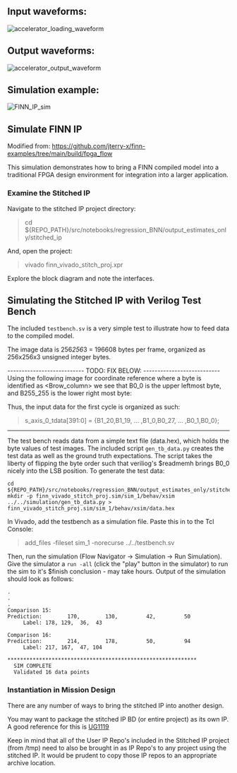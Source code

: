 ## Input waveforms:

![accelerator_loading_waveform](https://user-images.githubusercontent.com/76950970/163166438-9ff4bb5f-e22b-43bd-8ae3-6303a406e07f.png)


## Output waveforms:

![accelerator_output_waveform](https://user-images.githubusercontent.com/76950970/163166428-61561c49-16b2-4d5c-899a-426d76ecf7d7.png)


## Simulation example:

![FINN_IP_sim](https://user-images.githubusercontent.com/76950970/163167999-103fa646-2658-408d-b683-af663db04f84.png)



Simulate FINN IP
----------------------------------------------------------------------------

Modified from: https://github.com/jterry-x/finn-examples/tree/main/build/fpga_flow

This simulation demonstrates how to bring a FINN compiled model into a traditional FPGA design environment for integration into a larger application. 


### Examine the Stitched IP

Navigate to the stitched IP project directory:

> cd ${REPO_PATH}/src/notebooks/regression_BNN/output_estimates_only/stitched_ip

And, open the project:

> vivado finn_vivado_stitch_proj.xpr

Explore the block diagram and note the interfaces.  



## Simulating the Stitched IP with Verilog Test Bench

The included `testbench.sv` is a very simple test to illustrate how to feed data to the compiled model. 

The image data is 256*256*3 = 196608 bytes per frame, organized as 256x256x3 unsigned integer bytes.

--------------------------- TODO: FIX BELOW: ---------------------------
Using the following image for coordinate reference where a byte is identified as <Brow_column> we see that B0_0 is the upper leftmost byte, and B255_255 is the lower right most byte:

Thus, the input data for the first cycle is organized as such:
>  s_axis_0_tdata[391:0] = {B1_20,B1_19, ...  ,B1_0,B0_27, ...  ,B0_1,B0_0};
---------------------------                  ---------------------------

The test bench reads data from a simple text file (data.hex), which holds the byte values of test images.  The included script `gen_tb_data.py` creates the test data as well as the ground truth expectations.  The script takes the liberty of flipping the byte order such that veriliog's $readmemh brings B0_0 nicely into the LSB position. To generate the test data:

```
cd ${REPO_PATH}/src/notebooks/regression_BNN/output_estimates_only/stitched_ip
mkdir -p finn_vivado_stitch_proj.sim/sim_1/behav/xsim
../../simulation/gen_tb_data.py > finn_vivado_stitch_proj.sim/sim_1/behav/xsim/data.hex
```
In Vivado, add the testbench as a simulation file. Paste this in to the Tcl Console:
> add_files -fileset sim_1 -norecurse ../../testbench.sv


Then, run the simulation (Flow Navigator -> Simulation -> Run Simulation).   Give the simulator a `run -all`  (click the "play" button in the simulator) to run the sim to it's $finish conclusion - may take hours.  Output of the simulation should look as follows:

```
.
.
.
Comparison 15:
Prediction:        170,        130,         42,         50
     Label: 178, 129,  36,  43
 
Comparison 16:
Prediction:        214,        178,         50,         94
     Label: 217, 167,  47, 104

************************************************************ 
  SIM COMPLETE
  Validated 16 data points 
```

### Instantiation in Mission Design

There are any number of ways to bring the stitched IP into another design.  

You may want to package the stitched IP BD (or entire project) as its own IP.  A good reference for this is [UG1119](https://www.xilinx.com/support/documentation/sw_manuals/xilinx2020_1/ug1119-vivado-creating-packaging-ip-tutorial.pdf)  

Keep in mind that all of the User IP Repo's included in the Stitched IP project (from /tmp) need to also be brought in as IP Repo's to any project using the stitched IP.  It would be prudent to copy those IP repos to an appropriate archive location.


